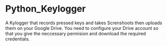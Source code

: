 # Python_Keylogger
A Kylogger that records pressed keys and takes Screnshoots then uploads them on your Google Drive.
You need to configure your Drive account so that you give the neccessary permision and download the required credentials.
